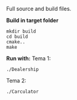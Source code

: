 Full source and build files.

**Build in target folder**
```
mkdir build 
cd build 
cmake.. 
make
``` 

**Run with:**
Tema 1:
```
./Dealership
```

Tema 2:
```
./Carculator
```

